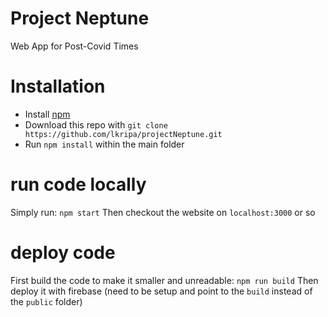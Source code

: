 # Project Neptune

Web App for Post-Covid Times

# Installation
 - Install [npm](https://www.npmjs.com/get-npm)
 - Download this repo with `git clone https://github.com/lkripa/projectNeptune.git`
 - Run `npm install` within the main folder 

# run code locally
Simply run: `npm start`
Then checkout the website on `localhost:3000` or so

# deploy code
First build the code to make it smaller and unreadable: `npm run build`
Then deploy it with firebase (need to be setup and point to the `build` instead of the `public` folder)